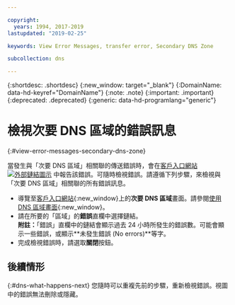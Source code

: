 ```yaml
---

copyright:
  years: 1994, 2017-2019
lastupdated: "2019-02-25"

keywords: View Error Messages, transfer error, Secondary DNS Zone

subcollection: dns

---
```


{:shortdesc: .shortdesc}
{:new_window: target="_blank"}
{:DomainName: data-hd-keyref="DomainName"}
{:note: .note}
{:important: .important}
{:deprecated: .deprecated}
{:generic: data-hd-programlang="generic"}


# 檢視次要 DNS 區域的錯誤訊息
{:#view-error-messages-secondary-dns-zone}

當發生與「次要 DNS 區域」相關聯的傳送錯誤時，會在[客戶入口網站 ![外部鏈結圖示](../../icons/launch-glyph.svg "外部鏈結圖示")](https://{DomainName}/) 中報告該錯誤。可隨時檢視錯誤。請遵循下列步驟，來檢視與「次要 DNS 區域」相關聯的所有錯誤訊息。

* 導覽至[客戶入口網站](https://{DomainName}/){:new_window}上的**次要 DNS 區域**畫面。請參閱[使用 DNS 區域畫面](/docs/infrastructure/dns?topic=dns-use-the-dns-zones-screen-main-dns-screen-){:new_window}。
* 請在所要的「區域」的**錯誤**直欄中選擇鏈結。<br/>**附註：**「錯誤」直欄中的鏈結會顯示過去 24 小時所發生的錯誤數。可能會顯示一些錯誤，或顯示**未發生錯誤 (No errors)**等字。
* 完成檢視錯誤時，請選取**關閉**按鈕。

## 後續情形
{:#dns-what-happens-next}
您隨時可以重複先前的步驟，重新檢視錯誤。視圖中的錯誤無法刪除或隱藏。
